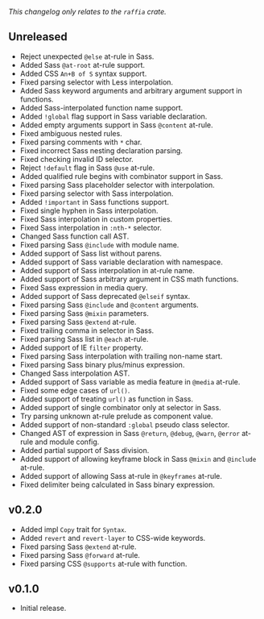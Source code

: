 _This changelog only relates to the `raffia` crate._

## Unreleased

- Reject unexpected `@else` at-rule in Sass.
- Added Sass `@at-root` at-rule support.
- Added CSS `An+B of S` syntax support.
- Fixed parsing selector with Less interpolation.
- Added Sass keyword arguments and arbitrary argument support in functions.
- Added Sass-interpolated function name support.
- Added `!global` flag support in Sass variable declaration.
- Added empty arguments support in Sass `@content` at-rule.
- Fixed ambiguous nested rules.
- Fixed parsing comments with `*` char.
- Fixed incorrect Sass nesting declaration parsing.
- Fixed checking invalid ID selector.
- Reject `!default` flag in Sass `@use` at-rule.
- Added qualified rule begins with combinator support in Sass.
- Fixed parsing Sass placeholder selector with interpolation.
- Fixed parsing selector with Sass interpolation.
- Added `!important` in Sass functions support.
- Fixed single hyphen in Sass interpolation.
- Fixed Sass interpolation in custom properties.
- Fixed Sass interpolation in `:nth-*` selector.
- Changed Sass function call AST.
- Fixed parsing Sass `@include` with module name.
- Added support of Sass list without parens.
- Added support of Sass variable declaration with namespace.
- Added support of Sass interpolation in at-rule name.
- Added support of Sass arbitrary argument in CSS math functions.
- Fixed Sass expression in media query.
- Added support of Sass deprecated `@elseif` syntax.
- Fixed parsing Sass `@include` and `@content` arguments.
- Fixed parsing Sass `@mixin` parameters.
- Fixed parsing Sass `@extend` at-rule.
- Fixed trailing comma in selector in Sass.
- Fixed parsing Sass list in `@each` at-rule.
- Added support of IE `filter` property.
- Fixed parsing Sass interpolation with trailing non-name start.
- Fixed parsing Sass binary plus/minus expression.
- Changed Sass interpolation AST.
- Added support of Sass variable as media feature in `@media` at-rule.
- Fixed some edge cases of `url()`.
- Added support of treating `url()` as function in Sass.
- Added support of single combinator only at selector in Sass.
- Try parsing unknown at-rule prelude as component value.
- Added support of non-standard `:global` pseudo class selector.
- Changed AST of expression in Sass `@return`, `@debug`, `@warn`, `@error` at-rule and module config.
- Added partial support of Sass division.
- Added support of allowing keyframe block in Sass `@mixin` and `@include` at-rule.
- Added support of allowing Sass at-rule in `@keyframes` at-rule.
- Fixed delimiter being calculated in Sass binary expression.

## v0.2.0

- Added impl `Copy` trait for `Syntax`.
- Added `revert` and `revert-layer` to CSS-wide keywords.
- Fixed parsing Sass `@extend` at-rule.
- Fixed parsing Sass `@forward` at-rule.
- Fixed parsing CSS `@supports` at-rule with function.

## v0.1.0

- Initial release.
